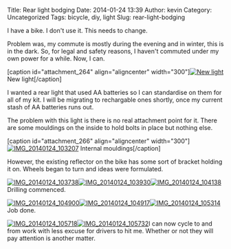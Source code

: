 Title: Rear light bodging
Date: 2014-01-24 13:39
Author: kevin
Category: Uncategorized
Tags: bicycle, diy, light
Slug: rear-light-bodging

I have a bike. I don't use it. This needs to change.

Problem was, my commute is mostly during the evening and in winter, this
is in the dark. So, for legal and safety reasons, I haven't commuted
under my own power for a while. Now, I can.

[caption id="attachment\_264" align="aligncenter" width="300"][![New
light](/images/2014/01/IMG_20140124_103129-300x225.jpg)](/images/2014/01/IMG_20140124_103129.jpg)
New light[/caption]

I wanted a rear light that used AA batteries so I can standardise on
them for all of my kit. I will be migrating to rechargable ones shortly,
once my current stash of AA batteries runs out.

The problem with this light is there is no real attachment point for it.
There are some mouldings on the inside to hold bolts in place but
nothing else.

[caption id="attachment\_266" align="aligncenter"
width="300"][![IMG\_20140124\_103207](/images/2014/01/IMG_20140124_103207-300x225.jpg)](/images/2014/01/IMG_20140124_103207.jpg)
Internal mouldings[/caption]

However, the existing reflector on the bike has some sort of bracket
holding it on. Wheels began to turn and ideas were formulated.

[![IMG\_20140124\_103738](/images/2014/01/IMG_20140124_103738-300x225.jpg)](/images/2014/01/IMG_20140124_103738.jpg)[![IMG\_20140124\_103930](/images/2014/01/IMG_20140124_103930-225x300.jpg)](/images/2014/01/IMG_20140124_103930.jpg)[![IMG\_20140124\_104138](/images/2014/01/IMG_20140124_104138-225x300.jpg)](/images/2014/01/IMG_20140124_104138.jpg)Drilling
commenced.

[![IMG\_20140124\_104900](/images/2014/01/IMG_20140124_104900-225x300.jpg)](/images/2014/01/IMG_20140124_104900.jpg)[![IMG\_20140124\_104917](/images/2014/01/IMG_20140124_104917-225x300.jpg)](/images/2014/01/IMG_20140124_104917.jpg)[![IMG\_20140124\_105314](/images/2014/01/IMG_20140124_105314-225x300.jpg)](/images/2014/01/IMG_20140124_105314.jpg)Job
done.

[![IMG\_20140124\_105718](/images/2014/01/IMG_20140124_105718-300x225.jpg)](/images/2014/01/IMG_20140124_105718.jpg)[![IMG\_20140124\_105732](/images/2014/01/IMG_20140124_105732-300x225.jpg)](/images/2014/01/IMG_20140124_105732.jpg)I
can now cycle to and from work with less excuse for drivers to hit me.
Whether or not they will pay attention is another matter.
